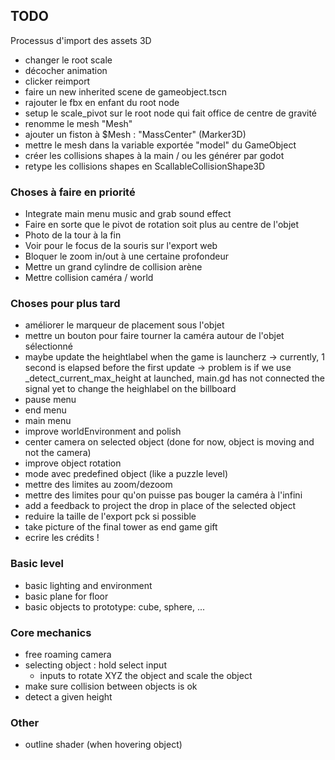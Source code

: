 ## TODO

Processus d'import des assets 3D
- changer le root scale
- décocher animation
- clicker reimport
- faire un new inherited scene de gameobject.tscn
- rajouter le fbx en enfant du root node
- setup le scale_pivot sur le root node qui fait office de centre de gravité
- renomme le mesh "Mesh"
- ajouter un fiston à $Mesh : "MassCenter" (Marker3D)
- mettre le mesh dans la variable exportée "model" du GameObject
- créer les collisions shapes à la main / ou les générer par godot
- retype les collisions shapes en ScallableCollisionShape3D


### Choses à faire en priorité
- Integrate main menu music and grab sound effect
- Faire en sorte que le pivot de rotation soit plus au centre de l'objet
- Photo de la tour à la fin
- Voir pour le focus de la souris sur l'export web
- Bloquer le zoom in/out à une certaine profondeur
- Mettre un grand cylindre de collision arène
- Mettre collision caméra / world


### Choses pour plus tard
- améliorer le marqueur de placement sous l'objet
- mettre un bouton pour faire tourner la caméra autour de l'objet sélectionné
- maybe update the heightlabel when the game is launcherz
	-> currently, 1 second is elapsed before the first update
	-> problem is if we use _detect_current_max_height at launched,
	main.gd has not connected the signal yet to change the heighlabel on the billboard
- pause menu
- end menu
- main menu
- improve worldEnvironment and polish
- center camera on selected object (done for now, object is moving and not the camera)
- improve object rotation
- mode avec predefined object (like a puzzle level)
- mettre des limites au zoom/dezoom
- mettre des limites pour qu'on puisse pas bouger la caméra à l'infini
- add a feedback to project the drop in place of the selected object
- reduire la taille de l'export pck si possible
- take picture of the final tower as end game gift
- ecrire les crédits !


### Basic level
- basic lighting and environment
- basic plane for floor
- basic objects to prototype: cube, sphere, ...

### Core mechanics
- free roaming camera
- selecting object : hold select input
	- inputs to rotate XYZ the object and scale the object
- make sure collision between objects is ok
- detect a given height

### Other
- outline shader (when hovering object)
